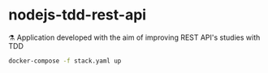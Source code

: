 # nodejs-tdd-rest-api
⚗ Application developed with the aim of improving REST API's studies with TDD

```sh
docker-compose -f stack.yaml up
```
